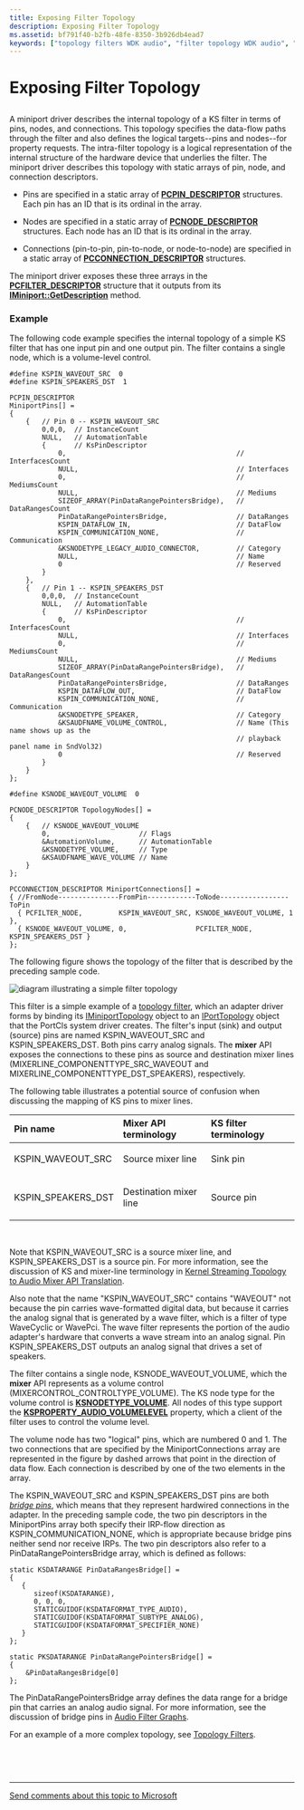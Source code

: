 ```yaml
---
title: Exposing Filter Topology
description: Exposing Filter Topology
ms.assetid: bf791f40-b2fb-48fe-8350-3b926db4ead7
keywords: ["topology filters WDK audio", "filter topology WDK audio", "KS filters WDK audio , topology", "exposing filter topology", "audio filters WDK audio , exposing topology"]
---
```


# Exposing Filter Topology


## <span id="exposing_filter_topology"></span><span id="EXPOSING_FILTER_TOPOLOGY"></span>


A miniport driver describes the internal topology of a KS filter in terms of pins, nodes, and connections. This topology specifies the data-flow paths through the filter and also defines the logical targets--pins and nodes--for property requests. The intra-filter topology is a logical representation of the internal structure of the hardware device that underlies the filter. The miniport driver describes this topology with static arrays of pin, node, and connection descriptors.

-   Pins are specified in a static array of [**PCPIN\_DESCRIPTOR**](https://msdn.microsoft.com/library/windows/hardware/ff537721) structures. Each pin has an ID that is its ordinal in the array.

-   Nodes are specified in a static array of [**PCNODE\_DESCRIPTOR**](https://msdn.microsoft.com/library/windows/hardware/ff537720) structures. Each node has an ID that is its ordinal in the array.

-   Connections (pin-to-pin, pin-to-node, or node-to-node) are specified in a static array of [**PCCONNECTION\_DESCRIPTOR**](https://msdn.microsoft.com/library/windows/hardware/ff537688) structures.

The miniport driver exposes these three arrays in the [**PCFILTER\_DESCRIPTOR**](https://msdn.microsoft.com/library/windows/hardware/ff537694) structure that it outputs from its [**IMiniport::GetDescription**](https://msdn.microsoft.com/library/windows/hardware/ff536765) method.

### <span id="Example"></span><span id="example"></span><span id="EXAMPLE"></span>Example

The following code example specifies the internal topology of a simple KS filter that has one input pin and one output pin. The filter contains a single node, which is a volume-level control.

```
#define KSPIN_WAVEOUT_SRC  0
#define KSPIN_SPEAKERS_DST  1

PCPIN_DESCRIPTOR 
MiniportPins[] =
{
    {   // Pin 0 -- KSPIN_WAVEOUT_SRC
        0,0,0,  // InstanceCount
        NULL,   // AutomationTable
        {       // KsPinDescriptor
            0,                                          // InterfacesCount
            NULL,                                       // Interfaces
            0,                                          // MediumsCount
            NULL,                                       // Mediums
            SIZEOF_ARRAY(PinDataRangePointersBridge),   // DataRangesCount
            PinDataRangePointersBridge,                 // DataRanges
            KSPIN_DATAFLOW_IN,                          // DataFlow
            KSPIN_COMMUNICATION_NONE,                   // Communication
            &KSNODETYPE_LEGACY_AUDIO_CONNECTOR,         // Category
            NULL,                                       // Name
            0                                           // Reserved
        }
    },
    {   // Pin 1 -- KSPIN_SPEAKERS_DST
        0,0,0,  // InstanceCount
        NULL,   // AutomationTable
        {       // KsPinDescriptor
            0,                                          // InterfacesCount
            NULL,                                       // Interfaces
            0,                                          // MediumsCount
            NULL,                                       // Mediums
            SIZEOF_ARRAY(PinDataRangePointersBridge),   // DataRangesCount
            PinDataRangePointersBridge,                 // DataRanges
            KSPIN_DATAFLOW_OUT,                         // DataFlow
            KSPIN_COMMUNICATION_NONE,                   // Communication
            &KSNODETYPE_SPEAKER,                        // Category
            &KSAUDFNAME_VOLUME_CONTROL,                 // Name (This name shows up as the 
                                                        // playback panel name in SndVol32)
            0                                           // Reserved
        }
    }
};

#define KSNODE_WAVEOUT_VOLUME  0

PCNODE_DESCRIPTOR TopologyNodes[] =
{
    {   // KSNODE_WAVEOUT_VOLUME
        0,                      // Flags
        &AutomationVolume,      // AutomationTable
        &KSNODETYPE_VOLUME,     // Type
        &KSAUDFNAME_WAVE_VOLUME // Name
    }
};

PCCONNECTION_DESCRIPTOR MiniportConnections[] =
{ //FromNode---------------FromPin------------ToNode-----------------ToPin
  { PCFILTER_NODE,         KSPIN_WAVEOUT_SRC, KSNODE_WAVEOUT_VOLUME, 1 },
  { KSNODE_WAVEOUT_VOLUME, 0,                 PCFILTER_NODE,         KSPIN_SPEAKERS_DST }
};
```

The following figure shows the topology of the filter that is described by the preceding sample code.

![diagram illustrating a simple filter topology](images/audtop.png)

This filter is a simple example of a [topology filter](topology-filters.md), which an adapter driver forms by binding its [IMiniportTopology](https://msdn.microsoft.com/library/windows/hardware/ff536712) object to an [IPortTopology](https://msdn.microsoft.com/library/windows/hardware/ff536896) object that the PortCls system driver creates. The filter's input (sink) and output (source) pins are named KSPIN\_WAVEOUT\_SRC and KSPIN\_SPEAKERS\_DST. Both pins carry analog signals. The **mixer** API exposes the connections to these pins as source and destination mixer lines (MIXERLINE\_COMPONENTTYPE\_SRC\_WAVEOUT and MIXERLINE\_COMPONENTTYPE\_DST\_SPEAKERS), respectively.

The following table illustrates a potential source of confusion when discussing the mapping of KS pins to mixer lines.

<table>
<colgroup>
<col width="33%" />
<col width="33%" />
<col width="33%" />
</colgroup>
<thead>
<tr class="header">
<th align="left">Pin name</th>
<th align="left">Mixer API terminology</th>
<th align="left">KS filter terminology</th>
</tr>
</thead>
<tbody>
<tr class="odd">
<td align="left"><p>KSPIN_WAVEOUT_SRC</p></td>
<td align="left"><p>Source mixer line</p></td>
<td align="left"><p>Sink pin</p></td>
</tr>
<tr class="even">
<td align="left"><p>KSPIN_SPEAKERS_DST</p></td>
<td align="left"><p>Destination mixer line</p></td>
<td align="left"><p>Source pin</p></td>
</tr>
</tbody>
</table>

 

Note that KSPIN\_WAVEOUT\_SRC is a source mixer line, and KSPIN\_SPEAKERS\_DST is a source pin. For more information, see the discussion of KS and mixer-line terminology in [Kernel Streaming Topology to Audio Mixer API Translation](kernel-streaming-topology-to-audio-mixer-api-translation.md).

Also note that the name "KSPIN\_WAVEOUT\_SRC" contains "WAVEOUT" not because the pin carries wave-formatted digital data, but because it carries the analog signal that is generated by a wave filter, which is a filter of type WaveCyclic or WavePci. The wave filter represents the portion of the audio adapter's hardware that converts a wave stream into an analog signal. Pin KSPIN\_SPEAKERS\_DST outputs an analog signal that drives a set of speakers.

The filter contains a single node, KSNODE\_WAVEOUT\_VOLUME, which the **mixer** API represents as a volume control (MIXERCONTROL\_CONTROLTYPE\_VOLUME). The KS node type for the volume control is [**KSNODETYPE\_VOLUME**](https://msdn.microsoft.com/library/windows/hardware/ff537208). All nodes of this type support the [**KSPROPERTY\_AUDIO\_VOLUMELEVEL**](https://msdn.microsoft.com/library/windows/hardware/ff537309) property, which a client of the filter uses to control the volume level.

The volume node has two "logical" pins, which are numbered 0 and 1. The two connections that are specified by the MiniportConnections array are represented in the figure by dashed arrows that point in the direction of data flow. Each connection is described by one of the two elements in the array.

The KSPIN\_WAVEOUT\_SRC and KSPIN\_SPEAKERS\_DST pins are both [*bridge pins*](https://msdn.microsoft.com/library/windows/hardware/ff556272#wdkgloss_bridge_pin), which means that they represent hardwired connections in the adapter. In the preceding sample code, the two pin descriptors in the MiniportPins array both specify their IRP-flow direction as KSPIN\_COMMUNICATION\_NONE, which is appropriate because bridge pins neither send nor receive IRPs. The two pin descriptors also refer to a PinDataRangePointersBridge array, which is defined as follows:

```
static KSDATARANGE PinDataRangesBridge[] =
{
   {
      sizeof(KSDATARANGE),
      0, 0, 0,
      STATICGUIDOF(KSDATAFORMAT_TYPE_AUDIO),
      STATICGUIDOF(KSDATAFORMAT_SUBTYPE_ANALOG),
      STATICGUIDOF(KSDATAFORMAT_SPECIFIER_NONE)
   }
};

static PKSDATARANGE PinDataRangePointersBridge[] =
{
    &PinDataRangesBridge[0]
};
```

The PinDataRangePointersBridge array defines the data range for a bridge pin that carries an analog audio signal. For more information, see the discussion of bridge pins in [Audio Filter Graphs](audio-filter-graphs.md).

For an example of a more complex topology, see [Topology Filters](topology-filters.md).

 

 


--------------------
[Send comments about this topic to Microsoft](mailto:wsddocfb@microsoft.com?subject=Documentation%20feedback%20[audio\audio]:%20Exposing%20Filter%20Topology%20%20RELEASE:%20%287/18/2016%29&body=%0A%0APRIVACY%20STATEMENT%0A%0AWe%20use%20your%20feedback%20to%20improve%20the%20documentation.%20We%20don't%20use%20your%20email%20address%20for%20any%20other%20purpose,%20and%20we'll%20remove%20your%20email%20address%20from%20our%20system%20after%20the%20issue%20that%20you're%20reporting%20is%20fixed.%20While%20we're%20working%20to%20fix%20this%20issue,%20we%20might%20send%20you%20an%20email%20message%20to%20ask%20for%20more%20info.%20Later,%20we%20might%20also%20send%20you%20an%20email%20message%20to%20let%20you%20know%20that%20we've%20addressed%20your%20feedback.%0A%0AFor%20more%20info%20about%20Microsoft's%20privacy%20policy,%20see%20http://privacy.microsoft.com/default.aspx. "Send comments about this topic to Microsoft")


